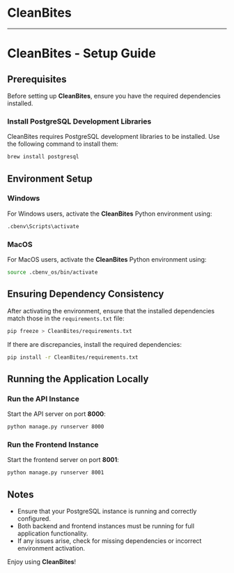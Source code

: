 # CleanBites
---
# CleanBites - Setup Guide

## Prerequisites
Before setting up **CleanBites**, ensure you have the required dependencies installed.

### Install PostgreSQL Development Libraries
CleanBites requires PostgreSQL development libraries to be installed. Use the following command to install them:

```sh
brew install postgresql
```

## Environment Setup

### Windows
For Windows users, activate the **CleanBites** Python environment using:

```sh
.cbenv\Scripts\activate
```

### MacOS
For MacOS users, activate the **CleanBites** Python environment using:

```sh
source .cbenv_os/bin/activate
```

## Ensuring Dependency Consistency
After activating the environment, ensure that the installed dependencies match those in the `requirements.txt` file:

```sh
pip freeze > CleanBites/requirements.txt
```

If there are discrepancies, install the required dependencies:

```sh
pip install -r CleanBites/requirements.txt
```

## Running the Application Locally

### Run the API Instance
Start the API server on port **8000**:

```sh
python manage.py runserver 8000
```

### Run the Frontend Instance
Start the frontend server on port **8001**:

```sh
python manage.py runserver 8001
```

## Notes
- Ensure that your PostgreSQL instance is running and correctly configured.
- Both backend and frontend instances must be running for full application functionality.
- If any issues arise, check for missing dependencies or incorrect environment activation.

Enjoy using **CleanBites**!

